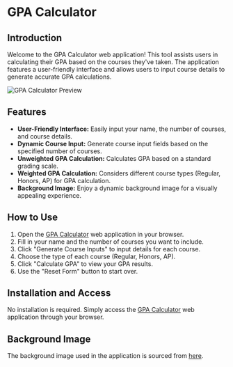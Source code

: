 # GPA Calculator

## Introduction

Welcome to the GPA Calculator web application! This tool assists users in calculating their GPA based on the courses they've taken. The application features a user-friendly interface and allows users to input course details to generate accurate GPA calculations.

![GPA Calculator Preview](https://s3-us-west-2.amazonaws.com/sportshub2-uploads-prod/files/sites/234/2017/07/13194106/11995.png)

## Features

- **User-Friendly Interface:** Easily input your name, the number of courses, and course details.
- **Dynamic Course Input:** Generate course input fields based on the specified number of courses.
- **Unweighted GPA Calculation:** Calculates GPA based on a standard grading scale.
- **Weighted GPA Calculation:** Considers different course types (Regular, Honors, AP) for GPA calculation.
- **Background Image:** Enjoy a dynamic background image for a visually appealing experience.

## How to Use

1. Open the [GPA Calculator](https://mrmenvik.github.io/FBLA-INTRO-TO-PROGRAMMING/) web application in your browser.
2. Fill in your name and the number of courses you want to include.
3. Click "Generate Course Inputs" to input details for each course.
4. Choose the type of each course (Regular, Honors, AP).
5. Click "Calculate GPA" to view your GPA results.
6. Use the "Reset Form" button to start over.

## Installation and Access

No installation is required. Simply access the [GPA Calculator](https://mrmenvik.github.io/FBLA-INTRO-TO-PROGRAMMING/) web application through your browser.

## Background Image

The background image used in the application is sourced from [here](https://s3-us-west-2.amazonaws.com/sportshub2-uploads-prod/files/sites/234/2017/07/13194106/11995.png).
